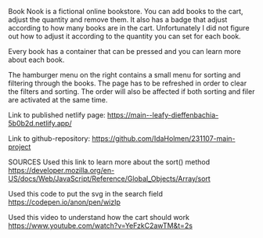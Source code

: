Book Nook is a fictional online bookstore. You can add books to the cart, adjust the quantity and remove them.
It also has a badge that adjust according to how many books are in the cart. Unfortunately I did not figure out how to adjust it according to the quantity you can set for each book.

Every book has a container that can be pressed and you can learn more about each book. 

The hamburger menu on the right contains a small menu for sorting and filtering through the books. The page has to be refreshed in order to clear the filters and sorting. The order will also be affected if both sorting and filer are activated at the same time.

Link to published netlify page:
https://main--leafy-dieffenbachia-5b0b2d.netlify.app/

Link to github-repository:
https://github.com/IdaHolmen/231107-main-project


SOURCES
Used this link to learn more about the sort() method
https://developer.mozilla.org/en-US/docs/Web/JavaScript/Reference/Global_Objects/Array/sort

Used this code to put the svg in the search field
https://codepen.io/anon/pen/wizIp

Used this video to understand how the cart should work
https://www.youtube.com/watch?v=YeFzkC2awTM&t=2s
